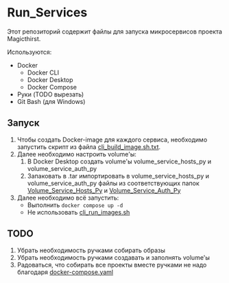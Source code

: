 # Run_Services

Этот репозиторий содержит файлы для запуска микросервисов проекта Magicthirst.

Используются:
- Docker
  - Docker CLI
  - Docker Desktop
  - Docker Compose
- Руки (TODO вырезать)
- Git Bash (для Windows)

## Запуск

1. Чтобы создать Docker-image для каждого сервиса, необходимо запустить скрипт из файла [cli_build_image.sh.txt](cli_build_image.sh.txt).
1. Далее необходимо настроить volume'ы:
   1. В Docker Desktop создать volume'ы volume_service_hosts_py и volume_service_auth_py
   1. Запаковать в .tar импортировать в volume_service_hosts_py и volume_service_auth_py файлы из 
   соответствующих папок [Volume_Service_Hosts_Py](Volume_Service_Hosts_Py) и [Volume_Service_Auth_Py](Volume_Service_Auth_Py)
1. Далее необходимо всё запустить:
   - Выполнить `docker compose up -d`
   - Не использовать [cli_run_images.sh](cli_run_images.sh)

## TODO

1. Убрать необходимость ручками собирать образы
1. Убрать необходимость ручками создавать и заполнять volume'ы
1. Радоваться, что собирать все проекты вместе ручками не надо благодаря [docker-compose.yaml](docker-compose.yaml)
